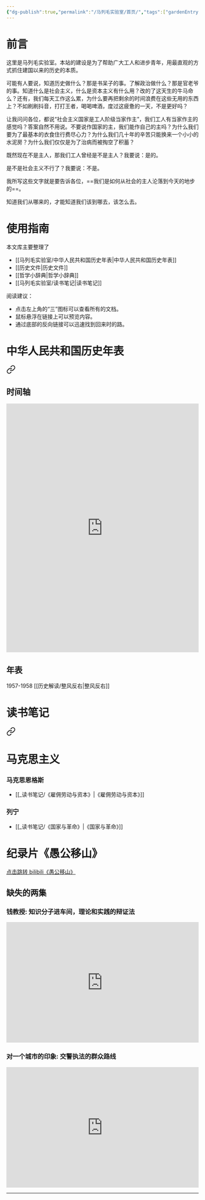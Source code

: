 ```yaml
---
{"dg-publish":true,"permalink":"/马列毛实验室/首页/","tags":["gardenEntry"],"noteIcon":""}
---
```


# 前言

这里是马列毛实验室。本站的建设是为了帮助广大工人和进步青年，用最直观的方式抓住建国以来的历史的本质。

可能有人要说，知道历史做什么？那是书呆子的事。了解政治做什么？那是官老爷的事。知道什么是社会主义，什么是资本主义有什么用？改的了这天生的牛马命么？还有，我们每天工作这么累，为什么要再把剩余的时间浪费在这些无用的东西上？不如刷刷抖音，打打王者，喝喝啤酒，度过这疲惫的一天，不是更好吗？

让我问问各位，都说“社会主义国家是工人阶级当家作主”，我们工人有当家作主的感觉吗？答案自然不用说。不要说作国家的主，我们能作自己的主吗？为什么我们要为了最基本的衣食住行费尽心力？为什么我们几十年的辛苦只能换来一个小小的水泥房？为什么我们仅仅是为了治病而被掏空了积蓄？

既然现在不是主人，那我们工人曾经是不是主人？我要说：是的。

是不是社会主义不行了？我要说：不是。

我所写这些文字就是要告诉各位，==我们是如何从社会的主人沦落到今天的地步的==。

知道我们从哪来的，才能知道我们该到哪去，该怎么去。

# 使用指南

本文库主要整理了
- [[马列毛实验室/中华人民共和国历史年表\|中华人民共和国历史年表]]
- [[历史文件\|历史文件]]
- [[哲学小辞典\|哲学小辞典]] 
- [[马列毛实验室/读书笔记\|读书笔记]]

阅读建议：
- 点击左上角的“三”图标可以查看所有的文档。
- 鼠标悬浮在链接上可以预览内容。
- 通过底部的反向链接可以迅速找到回来时的路。

# 中华人民共和国历史年表

<div class="transclusion internal-embed is-loaded"><a class="markdown-embed-link" href="///" aria-label="Open link"><svg xmlns="http://www.w3.org/2000/svg" width="24" height="24" viewBox="0 0 24 24" fill="none" stroke="currentColor" stroke-width="2" stroke-linecap="round" stroke-linejoin="round" class="svg-icon lucide-link"><path d="M10 13a5 5 0 0 0 7.54.54l3-3a5 5 0 0 0-7.07-7.07l-1.72 1.71"></path><path d="M14 11a5 5 0 0 0-7.54-.54l-3 3a5 5 0 0 0 7.07 7.07l1.71-1.71"></path></svg></a><div class="markdown-embed">





## 时间轴
<iframe src=' https://cdn.knightlab.com/libs/timeline3/latest/embed/index.html?source=1Jv5esfQeKmTG6-6nNe-mfBHgjJf2zPwpwJIonwCKNsY&font=Default&lang=zh-cn&initial_zoom=2&height=650 ' width='100%' height='650' webkitallowfullscreen mozallowfullscreen allowfullscreen frameborder='0'></iframe>

## 年表
1957-1958 [[历史解读/整风反右\|整风反右]]


</div></div>


# 读书笔记 

<div class="transclusion internal-embed is-loaded"><a class="markdown-embed-link" href="///" aria-label="Open link"><svg xmlns="http://www.w3.org/2000/svg" width="24" height="24" viewBox="0 0 24 24" fill="none" stroke="currentColor" stroke-width="2" stroke-linecap="round" stroke-linejoin="round" class="svg-icon lucide-link"><path d="M10 13a5 5 0 0 0 7.54.54l3-3a5 5 0 0 0-7.07-7.07l-1.72 1.71"></path><path d="M14 11a5 5 0 0 0-7.54-.54l-3 3a5 5 0 0 0 7.07 7.07l1.71-1.71"></path></svg></a><div class="markdown-embed">




# 马克思主义
### 马克思恩格斯
- [[_读书笔记/《雇佣劳动与资本》\|《雇佣劳动与资本》]]
### 列宁
- [[_读书笔记/《国家与革命》\|《国家与革命》]]


</div></div>


# 纪录片《愚公移山》

<div class="transclusion internal-embed is-loaded"><div class="markdown-embed">




[点击跳转 bilibili《愚公移山》](https://www.bilibili.com/video/BV1za411m73G/?share_source=copy_web&vd_source=08500e2f702b5336b24d5935bc6ff9f3)
## 缺失的两集

### 钱教授: 知识分子进车间，理论和实践的辩证法

<iframe width="100%" height="315" src=" https://storage.live.com/items/70E61A3467314E6E!79082:/钱教授.mp4?authkey=AGWcujc5lnjX4IU"  frameborder="0" allow="accelerometer; clipboard-write; encrypted-media; gyroscope; picture-in-picture; web-share" allowfullscreen></iframe>

### 对一个城市的印象: 交警执法的群众路线

<iframe width="100%" height="315" src=" https://storage.live.com/items/70E61A3467314E6E!79081:/ImpressionofACity.mp4?authkey=AG0fgjs8gvgvo3o" frameborder="0" allow="accelerometer; clipboard-write; encrypted-media; gyroscope; picture-in-picture; web-share" allowfullscreen></iframe>



</div></div>


---
